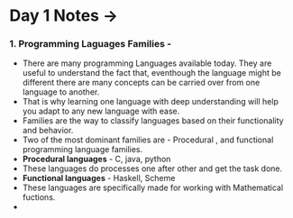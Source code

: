 # Day 1 Notes ->
### 1.  Programming Laguages Families - 
-  There are many programming Languages available today. They are useful to understand the fact that, eventhough the language might be different there are many concepts can be carried over from one language to another.
-  That is why learning one language with deep understanding will help you adapt to any new language with ease.
-  Families are the way to classify languages based on their functionality and behavior.
-  Two of the most dominant families are - Procedural , and functional programming language families.
-  **Procedural languages** - C, java, python 
-  These languages do processes one after other and get the task done.
-  **Functional languages** - Haskell, Scheme
-  These languages are specifically made for working with Mathematical fuctions.
-  
